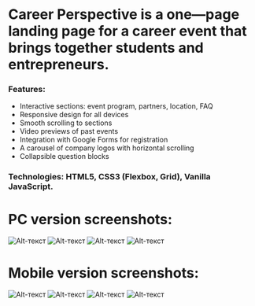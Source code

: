 # Career Perspective is a one—page landing page for a career event that brings together students and entrepreneurs.

### Features:
+ Interactive sections: event program, partners, location, FAQ
+ Responsive design for all devices
+ Smooth scrolling to sections
+ Video previews of past events
+ Integration with Google Forms for registration
+ A carousel of company logos with horizontal scrolling
+ Collapsible question blocks

### Technologies: HTML5, CSS3 (Flexbox, Grid), Vanilla JavaScript.
# PC version screenshots:
![Alt-текст](https://github.com/m3kskssssssss/Career_Perspective/blob/main/Main.png)
![Alt-текст](https://github.com/m3kskssssssss/Career_Perspective/blob/main/Partners.png)
![Alt-текст](https://github.com/m3kskssssssss/Career_Perspective/blob/main/Location.png)
![Alt-текст](https://github.com/m3kskssssssss/Career_Perspective/blob/main/FAQ.png)
# Mobile version screenshots:
![Alt-текст](https://github.com/m3kskssssssss/Career_Perspective/blob/main/Main_Mobile.png)
![Alt-текст](https://github.com/m3kskssssssss/Career_Perspective/blob/main/Partners_Mobile.png)
![Alt-текст](https://github.com/m3kskssssssss/Career_Perspective/blob/main/Location_Mobile.png)
![Alt-текст](https://github.com/m3kskssssssss/Career_Perspective/blob/main/FAQ_Mobile.png)
